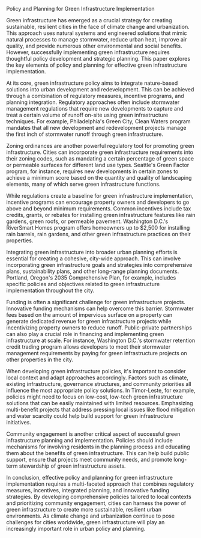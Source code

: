Policy and Planning for Green Infrastructure Implementation

Green infrastructure has emerged as a crucial strategy for creating sustainable, resilient cities in the face of climate change and urbanization. This approach uses natural systems and engineered solutions that mimic natural processes to manage stormwater, reduce urban heat, improve air quality, and provide numerous other environmental and social benefits. However, successfully implementing green infrastructure requires thoughtful policy development and strategic planning. This paper explores the key elements of policy and planning for effective green infrastructure implementation.

At its core, green infrastructure policy aims to integrate nature-based solutions into urban development and redevelopment. This can be achieved through a combination of regulatory measures, incentive programs, and planning integration. Regulatory approaches often include stormwater management regulations that require new developments to capture and treat a certain volume of runoff on-site using green infrastructure techniques. For example, Philadelphia's Green City, Clean Waters program mandates that all new development and redevelopment projects manage the first inch of stormwater runoff through green infrastructure.

Zoning ordinances are another powerful regulatory tool for promoting green infrastructure. Cities can incorporate green infrastructure requirements into their zoning codes, such as mandating a certain percentage of green space or permeable surfaces for different land use types. Seattle's Green Factor program, for instance, requires new developments in certain zones to achieve a minimum score based on the quantity and quality of landscaping elements, many of which serve green infrastructure functions.

While regulations create a baseline for green infrastructure implementation, incentive programs can encourage property owners and developers to go above and beyond minimum requirements. Common incentives include tax credits, grants, or rebates for installing green infrastructure features like rain gardens, green roofs, or permeable pavement. Washington D.C.'s RiverSmart Homes program offers homeowners up to $2,500 for installing rain barrels, rain gardens, and other green infrastructure practices on their properties.

Integrating green infrastructure into broader urban planning efforts is essential for creating a cohesive, city-wide approach. This can involve incorporating green infrastructure goals and strategies into comprehensive plans, sustainability plans, and other long-range planning documents. Portland, Oregon's 2035 Comprehensive Plan, for example, includes specific policies and objectives related to green infrastructure implementation throughout the city.

Funding is often a significant challenge for green infrastructure projects. Innovative funding mechanisms can help overcome this barrier. Stormwater fees based on the amount of impervious surface on a property can generate dedicated revenue for green infrastructure projects while incentivizing property owners to reduce runoff. Public-private partnerships can also play a crucial role in financing and implementing green infrastructure at scale. For instance, Washington D.C.'s stormwater retention credit trading program allows developers to meet their stormwater management requirements by paying for green infrastructure projects on other properties in the city.

When developing green infrastructure policies, it's important to consider local context and adapt approaches accordingly. Factors such as climate, existing infrastructure, governance structures, and community priorities all influence the most appropriate policy solutions. In Timor-Leste, for example, policies might need to focus on low-cost, low-tech green infrastructure solutions that can be easily maintained with limited resources. Emphasizing multi-benefit projects that address pressing local issues like flood mitigation and water scarcity could help build support for green infrastructure initiatives.

Community engagement is another critical aspect of successful green infrastructure planning and implementation. Policies should include mechanisms for involving residents in the planning process and educating them about the benefits of green infrastructure. This can help build public support, ensure that projects meet community needs, and promote long-term stewardship of green infrastructure assets.

In conclusion, effective policy and planning for green infrastructure implementation requires a multi-faceted approach that combines regulatory measures, incentives, integrated planning, and innovative funding strategies. By developing comprehensive policies tailored to local contexts and prioritizing community engagement, cities can harness the power of green infrastructure to create more sustainable, resilient urban environments. As climate change and urbanization continue to pose challenges for cities worldwide, green infrastructure will play an increasingly important role in urban policy and planning.